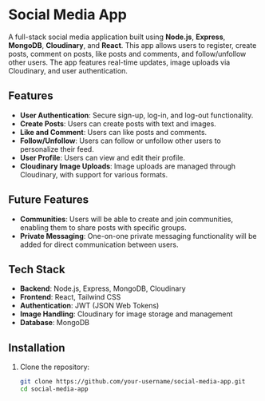 # Social Media App

A full-stack social media application built using **Node.js**, **Express**, **MongoDB**, **Cloudinary**, and **React**. This app allows users to register, create posts, comment on posts, like posts and comments, and follow/unfollow other users. The app features real-time updates, image uploads via Cloudinary, and user authentication.

## Features

- **User Authentication**: Secure sign-up, log-in, and log-out functionality.
- **Create Posts**: Users can create posts with text and images.
- **Like and Comment**: Users can like posts and comments.
- **Follow/Unfollow**: Users can follow or unfollow other users to personalize their feed.
- **User Profile**: Users can view and edit their profile.
- **Cloudinary Image Uploads**: Image uploads are managed through Cloudinary, with support for various formats.

## Future Features

- **Communities**: Users will be able to create and join communities, enabling them to share posts with specific groups.
- **Private Messaging**: One-on-one private messaging functionality will be added for direct communication between users.

## Tech Stack

- **Backend**: Node.js, Express, MongoDB, Cloudinary
- **Frontend**: React, Tailwind CSS
- **Authentication**: JWT (JSON Web Tokens)
- **Image Handling**: Cloudinary for image storage and management
- **Database**: MongoDB

## Installation

1. Clone the repository:

   ```bash
   git clone https://github.com/your-username/social-media-app.git
   cd social-media-app

